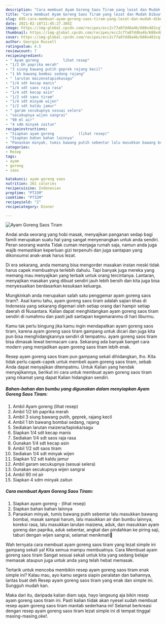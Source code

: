```yaml
---
description: "Cara membuat Ayam Goreng Saos Tiram yang lezat dan Mudah Dibuat"
title: "Cara membuat Ayam Goreng Saos Tiram yang lezat dan Mudah Dibuat"
slug: 695-cara-membuat-ayam-goreng-saos-tiram-yang-lezat-dan-mudah-dibuat
date: 2021-02-16T11:45:27.305Z
image: https://img-global.cpcdn.com/recipes/ecc2c77a07dd6a4b/680x482cq70/ayam-goreng-saos-tiram-foto-resep-utama.jpg
thumbnail: https://img-global.cpcdn.com/recipes/ecc2c77a07dd6a4b/680x482cq70/ayam-goreng-saos-tiram-foto-resep-utama.jpg
cover: https://img-global.cpcdn.com/recipes/ecc2c77a07dd6a4b/680x482cq70/ayam-goreng-saos-tiram-foto-resep-utama.jpg
author: Georgie Russell
ratingvalue: 4.5
reviewcount: 7
recipeingredient:
- " Ayam goreng           lihat resep"
- "1/2 bh paprika merah"
- "3 siung bawang putih geprek rajang kecil"
- "1 bh bawang bombai sedang rajang"
- " larutan maizenatapiokasagu"
- "1/4 sdt kecap manis"
- "1/4 sdt saos raja rasa"
- "1/4 sdt kecap asin"
- "1/2 sdt saos tiram"
- "1/4 sdt minyak wijen"
- "1/2 sdt kaldu jamur"
- " garam secukupnya sesuai selera"
- "secukupnya wijen sangrai"
- "90 ml air"
- "4 sdm minyak zaitun"
recipeinstructions:
- "Siapkan ayam goreng           (lihat resep)"
- "Siapkan bahan bahan lainnya"
- "Panaskan minyak, tumis bawang putih sebentar lalu masukkan bawang bombai, masak sampai harum, lalu masukkan air dan bumbu lainnya, koreksi rasa, lalu masukkan larutan maizena, aduk, dan masukkan ayam goreng dan paprika, aduk sebentar, angkat dan pindahkan ke piring saji, taburi dengan wijen sangrai, selamat menikmati🤗"
categories:
- Resep
tags:
- ayam
- goreng
- saos

katakunci: ayam goreng saos 
nutrition: 261 calories
recipecuisine: Indonesian
preptime: "PT15M"
cooktime: "PT32M"
recipeyield: "2"
recipecategory: Dinner

---
```



![Ayam Goreng Saos Tiram](https://img-global.cpcdn.com/recipes/ecc2c77a07dd6a4b/680x482cq70/ayam-goreng-saos-tiram-foto-resep-utama.jpg)

Andai anda seorang yang hobi masak, menyajikan panganan sedap bagi famili merupakan suatu hal yang sangat menyenangkan untuk anda sendiri. Peran seorang  wanita Tidak cuman menjaga rumah saja, namun anda juga wajib memastikan keperluan gizi terpenuhi dan juga santapan yang dikonsumsi anak-anak harus lezat.

Di era  sekarang, anda memang bisa mengorder masakan instan meski tidak harus capek membuatnya terlebih dahulu. Tapi banyak juga mereka yang memang mau menyajikan yang terbaik untuk orang tercintanya. Lantaran, menyajikan masakan yang dibuat sendiri jauh lebih bersih dan kita juga bisa menyesuaikan berdasarkan kesukaan keluarga. 



Mungkinkah anda merupakan salah satu penggemar ayam goreng saos tiram?. Asal kamu tahu, ayam goreng saos tiram adalah sajian khas di Indonesia yang sekarang digemari oleh setiap orang dari hampir setiap daerah di Nusantara. Kalian dapat menghidangkan ayam goreng saos tiram sendiri di rumahmu dan pasti jadi santapan kegemaranmu di hari liburmu.

Kamu tak perlu bingung jika kamu ingin mendapatkan ayam goreng saos tiram, karena ayam goreng saos tiram gampang untuk dicari dan juga kita pun bisa menghidangkannya sendiri di tempatmu. ayam goreng saos tiram bisa dimasak lewat bermacam cara. Sekarang ada banyak banget cara modern yang menjadikan ayam goreng saos tiram lebih enak.

Resep ayam goreng saos tiram pun gampang sekali dihidangkan, lho. Kita tidak perlu capek-capek untuk membeli ayam goreng saos tiram, sebab Anda dapat menyajikan ditempatmu. Untuk Kalian yang hendak menyajikannya, berikut ini cara untuk membuat ayam goreng saos tiram yang nikamat yang dapat Kalian hidangkan sendiri.

<!--inarticleads1-->

##### Bahan-bahan dan bumbu yang digunakan dalam menyiapkan Ayam Goreng Saos Tiram:

1. Ambil  Ayam goreng           (lihat resep)
1. Ambil 1/2 bh paprika merah
1. Ambil 3 siung bawang putih, geprek, rajang kecil
1. Ambil 1 bh bawang bombai sedang, rajang
1. Sediakan  larutan maizena/tapioka/sagu
1. Siapkan 1/4 sdt kecap manis
1. Sediakan 1/4 sdt saos raja rasa
1. Gunakan 1/4 sdt kecap asin
1. Ambil 1/2 sdt saos tiram
1. Sediakan 1/4 sdt minyak wijen
1. Siapkan 1/2 sdt kaldu jamur
1. Ambil  garam secukupnya (sesuai selera)
1. Gunakan secukupnya wijen sangrai
1. Ambil 90 ml air
1. Siapkan 4 sdm minyak zaitun




<!--inarticleads2-->

##### Cara membuat Ayam Goreng Saos Tiram:

1. Siapkan ayam goreng -           (lihat resep)
1. Siapkan bahan bahan lainnya
1. Panaskan minyak, tumis bawang putih sebentar lalu masukkan bawang bombai, masak sampai harum, lalu masukkan air dan bumbu lainnya, koreksi rasa, lalu masukkan larutan maizena, aduk, dan masukkan ayam goreng dan paprika, aduk sebentar, angkat dan pindahkan ke piring saji, taburi dengan wijen sangrai, selamat menikmati🤗




Wah ternyata cara membuat ayam goreng saos tiram yang lezat simple ini gampang sekali ya! Kita semua mampu membuatnya. Cara Membuat ayam goreng saos tiram Sangat sesuai sekali untuk kita yang sedang belajar memasak ataupun juga untuk anda yang telah hebat memasak.

Tertarik untuk mencoba membikin resep ayam goreng saos tiram enak simple ini? Kalau mau, ayo kamu segera siapin peralatan dan bahannya, lantas buat deh Resep ayam goreng saos tiram yang enak dan simple ini. Sungguh mudah kan. 

Maka dari itu, daripada kalian diam saja, hayo langsung aja bikin resep ayam goreng saos tiram ini. Pasti kalian tiidak akan nyesel sudah membuat resep ayam goreng saos tiram mantab sederhana ini! Selamat berkreasi dengan resep ayam goreng saos tiram lezat simple ini di tempat tinggal masing-masing,oke!.

